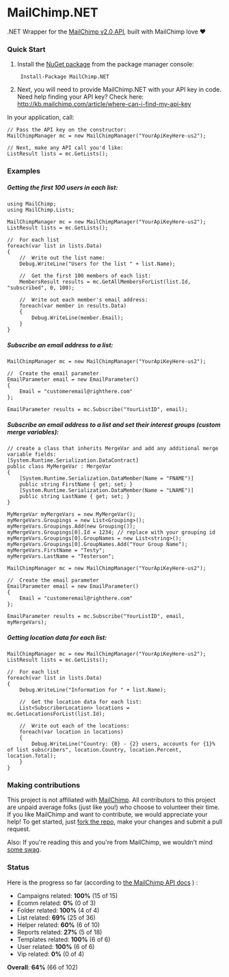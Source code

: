 MailChimp.NET
=============

.NET Wrapper for the [MailChimp v2.0 API](http://apidocs.mailchimp.com/api/2.0/), built with MailChimp love :heart:

### Quick Start

1. Install the [NuGet package](https://nuget.org/packages/MailChimp.NET/) from the package manager console:

		Install-Package MailChimp.NET
2. Next, you will need to provide MailChimp.NET with your API key in code.  Need help finding your API key?  Check here: http://kb.mailchimp.com/article/where-can-i-find-my-api-key

In your application, call:

	// Pass the API key on the constructor:
	MailChimpManager mc = new MailChimpManager("YourApiKeyHere-us2");
	
	// Next, make any API call you'd like:
	ListResult lists = mc.GetLists();

### Examples

##### Getting the first 100 users in each list:

	using MailChimp;
	using MailChimp.Lists;

	MailChimpManager mc = new MailChimpManager("YourApiKeyHere-us2");
    ListResult lists = mc.GetLists();

    //  For each list
    foreach(var list in lists.Data)
    {
        //  Write out the list name:
        Debug.WriteLine("Users for the list " + list.Name);

        //  Get the first 100 members of each list:
        MembersResult results = mc.GetAllMembersForList(list.Id, "subscribed", 0, 100);

        //  Write out each member's email address:
        foreach(var member in results.Data)
        {
            Debug.WriteLine(member.Email);
        }
    }

##### Subscribe an email address to a list:
	
	MailChimpManager mc = new MailChimpManager("YourApiKeyHere-us2");
    
    //	Create the email parameter
    EmailParameter email = new EmailParameter()
    {
        Email = "customeremail@righthere.com"
    };

    EmailParameter results = mc.Subscribe("YourListID", email);

##### Subscribe an email address to a list and set their interest groups (custom merge variables):
	
    // create a class that inherits MergeVar and add any additional merge variable fields:
    [System.Runtime.Serialization.DataContract]
    public class MyMergeVar : MergeVar
    {
        [System.Runtime.Serialization.DataMember(Name = "FNAME")]
        public string FirstName { get; set; }
        [System.Runtime.Serialization.DataMember(Name = "LNAME")]
        public string LastName { get; set; }
    }
    
    MyMergeVar myMergeVars = new MyMergeVar();
    myMergeVars.Groupings = new List<Grouping>();
    myMergeVars.Groupings.Add(new Grouping());
    myMergeVars.Groupings[0].Id = 1234; // replace with your grouping id
    myMergeVars.Groupings[0].GroupNames = new List<string>();
    myMergeVars.Groupings[0].GroupNames.Add("Your Group Name");
    myMergeVars.FirstName = "Testy";
    myMergeVars.LastName = "Testerson";

    MailChimpManager mc = new MailChimpManager("YourApiKeyHere-us2");
    
    //	Create the email parameter
    EmailParameter email = new EmailParameter()
    {
        Email = "customeremail@righthere.com"
    };

    EmailParameter results = mc.Subscribe("YourListID", email, myMergeVars);

##### Getting location data for each list:

    MailChimpManager mc = new MailChimpManager("YourApiKeyHere-us2");
    ListResult lists = mc.GetLists();

    //  For each list
    foreach(var list in lists.Data)
    {
        Debug.WriteLine("Information for " + list.Name);

        //  Get the location data for each list:
        List<SubscriberLocation> locations = mc.GetLocationsForList(list.Id);

        //  Write out each of the locations:
        foreach(var location in locations)
        {
            Debug.WriteLine("Country: {0} - {2} users, accounts for {1}% of list subscribers", location.Country, location.Percent, location.Total);
        }
    }


### Making contributions
This project is not affiliated with [MailChimp](http://mailchimp.com/about/).  All contributors to this project are unpaid average folks (just like you!) who choose to volunteer their time.  If you like MailChimp and want to contribute, we would appreciate your help!  To get started, just [fork the repo](https://help.github.com/articles/fork-a-repo), make your changes and submit a pull request.   

Also:  If you're reading this and you're from MailChimp, we wouldn't mind [some swag](http://www.wired.com/design/2012/12/mailchimp-swag/).

### Status
Here is the progress so far (according to [the MailChimp API docs](http://apidocs.mailchimp.com/api/2.0/#method-sections) ) :

- Campaigns related: **100%** (15 of 15)
- Ecomm related: **0%** (0 of 3)
- Folder related: **100%** (4 of 4)
- List related: **69%** (25 of 36)
- Helper related: **60%** (6 of 10)
- Reports related: **27%** (5 of 18)
- Templates related: **100%** (6 of 6)
- User related: **100%** (6 of 6)
- Vip related: **0%** (0 of 4)

**Overall**: **64%** (66 of 102)
